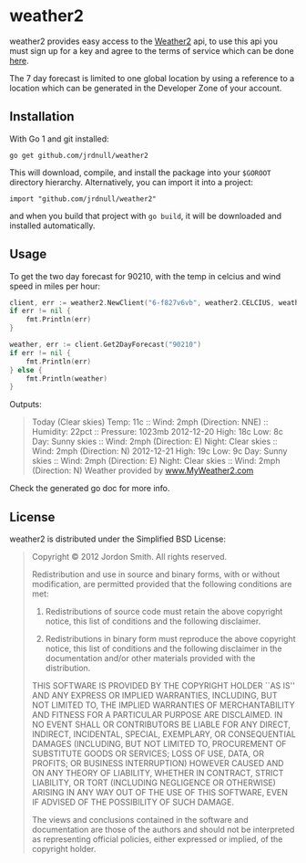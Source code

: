 weather2
========

weather2 provides easy access to the [Weather2](http://www.myweather2.com) api, to use this 
api you must sign up for a key and agree to the terms of service which can be done [here](http://www.myweather2.com/developer/).

The 7 day forecast is limited to one global location by using a reference to a location which can be generated in 
the Developer Zone of your account.

Installation
------------

With Go 1 and git installed:

    go get github.com/jrdnull/weather2

This will download, compile, and install the package into your `$GOROOT`
directory hierarchy. Alternatively, you can import it into a
project:

    import "github.com/jrdnull/weather2"

and when you build that project with `go build`, it will be
downloaded and installed automatically.

Usage
-----

To get the two day forecast for 90210, with the temp in celcius and wind speed in miles per hour:
```go
client, err := weather2.NewClient("6-f827v6vb", weather2.CELCIUS, weather2.MILES_PER_HOUR)
if err != nil {
	fmt.Println(err)
}

weather, err := client.Get2DayForecast("90210")
if err != nil {
	fmt.Println(err)
} else {
	fmt.Println(weather)
}
```
Outputs:
> Today (Clear skies)
>         Temp: 11c :: Wind: 2mph (Direction: NNE) :: Humidity: 22pct :: Pressure: 1023mb
> 2012-12-20
>         High: 18c Low: 8c
>         Day: Sunny skies :: Wind: 2mph (Direction: E)
>         Night: Clear skies :: Wind: 2mph (Direction: N)
> 2012-12-21
>         High: 19c Low: 9c
>         Day: Sunny skies :: Wind: 2mph (Direction: E)
>         Night: Clear skies :: Wind: 2mph (Direction: N)
> Weather provided by www.MyWeather2.com

Check the generated go doc for more info.

License
-------

weather2 is distributed under the Simplified BSD License:

> Copyright © 2012 Jordon Smith. All rights reserved.
> 
> Redistribution and use in source and binary forms, with or without modification, are
> permitted provided that the following conditions are met:
> 
>    1. Redistributions of source code must retain the above copyright notice, this list of
>       conditions and the following disclaimer.
> 
>    2. Redistributions in binary form must reproduce the above copyright notice, this list
>       of conditions and the following disclaimer in the documentation and/or other materials
>       provided with the distribution.
> 
> THIS SOFTWARE IS PROVIDED BY THE COPYRIGHT HOLDER ``AS IS'' AND ANY EXPRESS OR IMPLIED
> WARRANTIES, INCLUDING, BUT NOT LIMITED TO, THE IMPLIED WARRANTIES OF MERCHANTABILITY AND
> FITNESS FOR A PARTICULAR PURPOSE ARE DISCLAIMED. IN NO EVENT SHALL <COPYRIGHT HOLDER> OR
> CONTRIBUTORS BE LIABLE FOR ANY DIRECT, INDIRECT, INCIDENTAL, SPECIAL, EXEMPLARY, OR
> CONSEQUENTIAL DAMAGES (INCLUDING, BUT NOT LIMITED TO, PROCUREMENT OF SUBSTITUTE GOODS OR
> SERVICES; LOSS OF USE, DATA, OR PROFITS; OR BUSINESS INTERRUPTION) HOWEVER CAUSED AND ON
> ANY THEORY OF LIABILITY, WHETHER IN CONTRACT, STRICT LIABILITY, OR TORT (INCLUDING
> NEGLIGENCE OR OTHERWISE) ARISING IN ANY WAY OUT OF THE USE OF THIS SOFTWARE, EVEN IF
> ADVISED OF THE POSSIBILITY OF SUCH DAMAGE.
> 
> The views and conclusions contained in the software and documentation are those of the
> authors and should not be interpreted as representing official policies, either expressed
> or implied, of the copyright holder.
